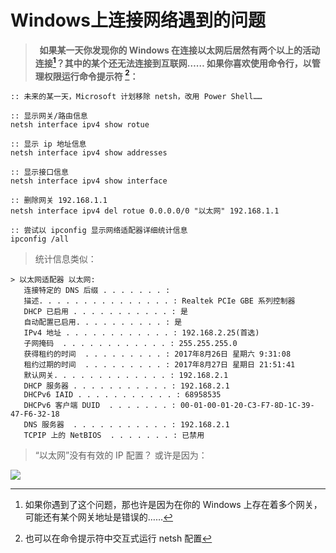 #  Windows上连接网络遇到的问题

> **&nbsp;&nbsp;如果某一天你发现你的 Windows 在连接以太网后居然有两个以上的活动连接[^conn]？其中的某个还无法连接到互联网…… 如果你喜欢使用命令行，以管理权限运行命令提示符 [^netsh]：**

```batch
:: 未来的某一天，Microsoft 计划移除 netsh，改用 Power Shell……

:: 显示网关/路由信息
netsh interface ipv4 show rotue

:: 显示 ip 地址信息
netsh interface ipv4 show addresses

:: 显示接口信息 
netsh interface ipv4 show interface

:: 删除网关 192.168.1.1
netsh interface ipv4 del rotue 0.0.0.0/0 "以太网" 192.168.1.1
```

```batch
:: 尝试以 ipconfig 显示网络适配器详细统计信息
ipconfig /all
```

> 统计信息类似：

```
> 以太网适配器 以太网:
   连接特定的 DNS 后缀 . . . . . . . :
   描述. . . . . . . . . . . . . . . : Realtek PCIe GBE 系列控制器
   DHCP 已启用 . . . . . . . . . . . : 是
   自动配置已启用. . . . . . . . . . : 是
   IPv4 地址 . . . . . . . . . . . . : 192.168.2.25(首选)
   子网掩码  . . . . . . . . . . . . : 255.255.255.0
   获得租约的时间  . . . . . . . . . : 2017年8月26日 星期六 9:31:08
   租约过期的时间  . . . . . . . . . : 2017年8月27日 星期日 21:51:41
   默认网关. . . . . . . . . . . . . : 192.168.2.1
   DHCP 服务器 . . . . . . . . . . . : 192.168.2.1
   DHCPv6 IAID . . . . . . . . . . . : 68958535
   DHCPv6 客户端 DUID  . . . . . . . : 00-01-00-01-20-C3-F7-8D-1C-39-47-F6-32-18
   DNS 服务器  . . . . . . . . . . . : 192.168.2.1
   TCPIP 上的 NetBIOS  . . . . . . . : 已禁用
 ```

> “以太网”没有有效的 IP 配置？ 或许是因为：

 ![](_v_images/1543941323_7890.jpg)

[^route]: 网关一般是指路由器……

[^netsh]: 也可以在命令提示符中交互式运行 netsh 配置

[^conn]:  如果你遇到了这个问题，那也许是因为在你的 Windows 上存在着多个网关[^route]，可能还有某个网关地址是错误的……
